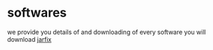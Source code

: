 # softwares
we provide you details of and downloading of every software
you will download <a href="https://softwaresfun.com/jarfix/">jarfix </a>
